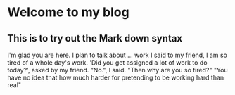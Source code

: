 # Welcome to my blog
## This is to try out the Mark down syntax
I'm glad you are here. I plan to talk about ... work
I said to my friend, I am so tired of a whole day's work. 'Did you get assigned a lot of work to do today?', asked by my friend. “No.", I said. "Then why are you so tired?" "You have no idea that how much harder for pretending to be working hard than real"
